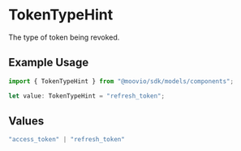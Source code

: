 # TokenTypeHint

The type of token being revoked.

## Example Usage

```typescript
import { TokenTypeHint } from "@moovio/sdk/models/components";

let value: TokenTypeHint = "refresh_token";
```

## Values

```typescript
"access_token" | "refresh_token"
```